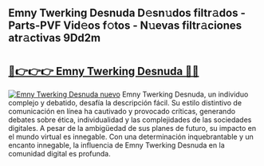 ## Emny Twerking Desnuda D𝚎sn𝚞dos filtr𝚊dos - Parts-PVF Vid𝚎os f𝚘tos - N𝚞evas filtr𝚊ciones atr𝚊ctivas 9Dd2m

# <h2><a href="http://mbdwlgj.tromn.icu/?c=Emny+Twerking+Desnuda">🔗👉👉👉 Emny Twerking Desnuda 🔗🔗</a></h2>

[![Emny Twerking Desnuda nuevo](https://i.imgur.com/pEAQMta.gif)](http://mbdwlgj.tromn.icu/?c=Emny+Twerking+Desnuda)
Emny Twerking Desnuda, un individuo complejo y debatido, desafía la descripción fácil. Su estilo distintivo de comunicación en línea ha cautivado y provocado críticas, generando debates sobre ética, individualidad y las complejidades de las sociedades digitales. A pesar de la ambigüedad de sus planes de futuro, su impacto en el mundo virtual es innegable. Con una determinación inquebrantable y un encanto innegable, la influencia de Emny Twerking Desnuda en la comunidad digital es profunda.
